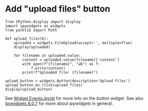 # Add "upload files" button
```
from IPython.display import display
import ipywidgets as widgets
from pathlib import Path

def upload_files(b):
    uploaded = widgets.FileUpload(accept='', multiple=True)
    display(uploaded)

    for filename in uploaded.value:
        content = uploaded.value[filename]['content']
        with open(f"{filename}", "wb") as f:
            f.write(content)
        print(f"Uploaded file: {filename}")

upload_button = widgets.Button(description='Upload Files')
upload_button.on_click(upload_files)
display(upload_button)
```
See [Widget Events.ipynb](https://github.com/jupyter-widgets/ipywidgets/blob/39d3c5df684539830e2232ac9265abf4331555f1/docs/source/examples/Widget%20Events.ipynb) for more info on the _button_ widget. See also [ipywidgets 8.0.7](https://pypi.org/project/ipywidgets/) for more about _ipywidgets_ in general.
